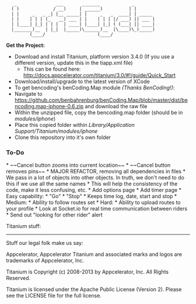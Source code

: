        _               ___       _______            _               
      ( )             / __)     | ______)          | |         
      | |     _   _ _| |__ _____| |     _   _  ____| | _____   
      | |    | | | (_   __) ___ | |    | | | |/ ___) || ___ |  
      | |____| |_| | | |  | ____| |____| |_| ( (___| || ____|  
      |_______)__  | |_|  |_____)\______)__  |\____)\_)_____)  
             (____/                    (____/                  


**Get the Project:**

* Download and install Titanium, platform version 3.4.0 (If you use a different version, update this in the tiapp.xml file)
  * This can be found here: http://docs.appcelerator.com/titanium/3.0/#!/guide/Quick_Start
* Download/install/upgrade to the latest version of XCode
* To get bencoding's benCoding.Map module _(Thanks BenCoding!)_:  
* Navigate to https://github.com/benbahrenburg/benCoding.Map/blob/master/dist/bencoding.map-iphone-0.6.zip
and download the raw file  
* Within the unzipped file, copy the bencoding.map folder (should be in _modules/iphone_)
* Place this copied folder within _Library/Application Support/Titanium/modules/iphone_ 
* Clone this repository into it's own folder

<h3>To-Do</h3>
* ~~Cancel button zooms into current location~~
* ~~Cancel button removes pins~~
* MAJOR REFACTOR, removing all dependencies in files
	* We pass in a lot of objects into other objects. In truth, we don't need to do this if we use all the same names
	* This will help the consistency of the code, make it less confusing, etc.
* Add options page
* Add timer page
	* Easy capability: 
		* "Go"
		* "Stop"
		* Keeps time log, date, start and stop
	* Medium:
		* Ability to follow routes set
	* Hard:
		* Ability to upload routes to your profile
* Look at Socket.io for real time communication between riders
* Send out "looking for other rider" alert



Titanium stuff:

----------------------------------
Stuff our legal folk make us say:

Appcelerator, Appcelerator Titanium and associated marks and logos are 
trademarks of Appcelerator, Inc. 

Titanium is Copyright (c) 2008-2013 by Appcelerator, Inc. All Rights Reserved.

Titanium is licensed under the Apache Public License (Version 2). Please
see the LICENSE file for the full license.

